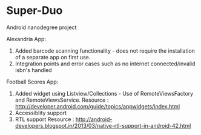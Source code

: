 # Super-Duo
Android nanodegree project

Alexandria App:
1. Added barcode scanning functionality - does not require the installation of a separate app on first use.
2. Integration points and error cases such as no internet connected/invalid isbn's handled

Football Scores App:
1. Added widget using Listview/Collections - Use of RemoteViewsFactory and RemoteViewsService.
Resource : http://developer.android.com/guide/topics/appwidgets/index.html
2. Accessiblity support
3. RTL support 
Resource : http://android-developers.blogspot.in/2013/03/native-rtl-support-in-android-42.html

